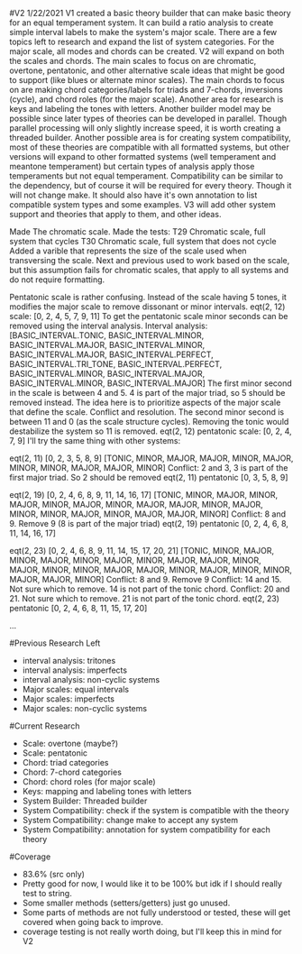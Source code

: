 #V2 1/22/2021
V1 created a basic theory builder that can make basic theory for an equal temperament system. It can build a ratio analysis to create simple interval labels to make the system's major scale. There are a few topics left to research and expand the list of system categories. For the major scale, all modes and chords can be created. V2 will expand on both the scales and chords. The main scales to focus on are chromatic, overtone, pentatonic, and other alternative scale ideas that might be good to support (like blues or alternate minor scales). The main chords to focus on are making chord categories/labels for triads and 7-chords, inversions (cycle), and chord roles (for the major scale). Another area for research is keys and labeling the tones with letters. Another builder model may be possible since later types of theories can be developed in parallel. Though parallel processing will only slightly increase speed, it is worth creating a threaded builder. Another possible area is for creating system compatibility, most of these theories are compatible with all formatted systems, but other versions will expand to other formatted systems (well temperament and meantone temperament) but certain types of analysis apply those temperaments but not equal temperament. Compatibility can be similar to the dependency, but of course it will be required for every theory. Though it will not change make. It should also have it's own annotation to list compatible system types and some examples. V3 will add other system support and theories that apply to them, and other ideas.

Made The chromatic scale. Made the tests:
T29 Chromatic scale, full system that cycles
T30 Chromatic scale, full system that does not cycle
Added a varible that represents the size of the scale used when transversing the scale. Next and previous used to work based on the scale, but this assumption fails for chromatic scales, that apply to all systems and do not require formatting.

Pentatonic scale is rather confusing. Instead of the scale having 5 tones, it modifies the major scale to remove dissonant or minor intervals. 
eqt(2, 12) scale: [0, 2, 4, 5, 7, 9, 11]
To get the pentatonic scale minor seconds can be removed using the interval analysis.
Interval analysis: [BASIC_INTERVAL.TONIC, BASIC_INTERVAL.MINOR, BASIC_INTERVAL.MAJOR, 
					BASIC_INTERVAL.MINOR, BASIC_INTERVAL.MAJOR, BASIC_INTERVAL.PERFECT,
					BASIC_INTERVAL.TRI_TONE, BASIC_INTERVAL.PERFECT, BASIC_INTERVAL.MINOR,
					BASIC_INTERVAL.MAJOR, BASIC_INTERVAL.MINOR, BASIC_INTERVAL.MAJOR]
The first minor second in the scale is between 4 and 5. 4 is part of the major triad, so 5 should be removed instead. The idea here is to prioritize aspects of the major scale that define the scale. Conflict and resolution. 
The second minor second is between 11 and 0 (as the scale structure cycles). Removing the tonic would destabilize the system so 11 is removed.
eqt(2, 12) pentatonic scale: [0, 2, 4, 7, 9] 
I'll try the same thing with other systems:

eqt(2, 11) [0, 2, 3, 5, 8, 9]
[TONIC, MINOR, MAJOR, MAJOR, MINOR, MAJOR, MINOR, MINOR, MAJOR, MAJOR, MINOR]
Conflict: 2 and 3, 3 is part of the first major triad. So 2 should be removed
eqt(2, 11) pentatonic [0, 3, 5, 8, 9]

eqt(2, 19) [0, 2, 4, 6, 8, 9, 11, 14, 16, 17]
[TONIC, MINOR, MAJOR, MINOR, MAJOR, MINOR, MAJOR, MINOR, MAJOR, MAJOR, MINOR, MAJOR, MINOR, MINOR, MAJOR, MINOR, MAJOR, MAJOR, MINOR]
Conflict: 8 and 9. Remove 9 (8 is part of the major triad)
eqt(2, 19) pentatonic [0, 2, 4, 6, 8, 11, 14, 16, 17]

eqt(2, 23) [0, 2, 4, 6, 8, 9, 11, 14, 15, 17, 20, 21]
[TONIC, MINOR, MAJOR, MINOR, MAJOR, MINOR, MAJOR, MINOR, MAJOR, MAJOR, MINOR, MAJOR, MINOR, MINOR, MAJOR, MAJOR, MINOR, MAJOR, MINOR, MINOR, MAJOR, MAJOR, MINOR]
Conflict: 8 and 9. Remove 9
Conflict: 14 and 15. Not sure which to remove. 14 is not part of the tonic chord.
Conflict: 20 and 21. Not sure which to remove. 21 is not part of the tonic chord.
eqt(2, 23) pentatonic [0, 2, 4, 6, 8, 11, 15, 17, 20]

...

#Previous Research Left
- interval analysis: tritones
- interval analysis: imperfects
- interval analysis: non-cyclic systems
- Major scales: equal intervals
- Major scales: imperfects
- Major scales: non-cyclic systems

#Current Research
- Scale: overtone (maybe?)
- Scale: pentatonic
- Chord: triad categories
- Chord: 7-chord categories
- Chord: chord roles (for major scale)
- Keys: mapping and labeling tones with letters
- System Builder: Threaded builder
- System Compatibility: check if the system is compatible with the theory 
- System Compatibility: change make to accept any system
- System Compatibility: annotation for system compatibility for each theory 

#Coverage
- 83.6% (src only)
- Pretty good for now, I would like it to be 100% but idk if I should really test to string.
- Some smaller methods (setters/getters) just go unused.
- Some parts of methods are not fully understood or tested, these will get covered when going back to improve.
- coverage testing is not really worth doing, but I'll keep this in mind for V2
